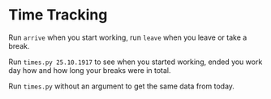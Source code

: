 # Time Tracking

Run `arrive` when you start working, run `leave` when you leave or take a break.

Run `times.py 25.10.1917` to see when you started working, ended you work day how and how long your breaks were in total.

Run `times.py` without an argument to get the same data from today.
